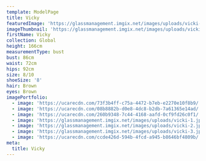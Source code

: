```yaml
---
template: ModelPage
title: Vicky
featuredImage: 'https://glassmanagement.imgix.net/images/uploads/vicki-3.jpeg'
imageThumbnail: 'https://glassmanagement.imgix.net/images/uploads/vicki-1.jpg'
firstName: Vicky
collection: Global
height: 166cm
measurementType: bust
bust: 86cm
waist: 72cm
hips: 92cm
size: 8/10
shoeSize: '8'
hair: Brown
eyes: Brown
imagePortfolio:
  - image: 'https://ucarecdn.com/73f3b4ff-c75a-4472-b7eb-e2270e10f8b9/'
  - image: 'https://ucarecdn.com/08b8882b-d0e8-4dc8-b2db-7a61365e14ad/'
  - image: 'https://ucarecdn.com/260b9348-7c44-4168-aafd-0cf9fd26c0f1/'
  - image: 'https://glassmanagement.imgix.net/images/uploads/vicki-1.jpg'
  - image: 'https://glassmanagement.imgix.net/images/uploads/vicki-2.jpg'
  - image: 'https://glassmanagement.imgix.net/images/uploads/vicki-3.jpeg'
  - image: 'https://ucarecdn.com/ccde426d-594b-4fcd-a945-b8646bf4809b/'
meta:
  title: Vicky
---
```


